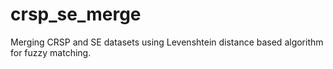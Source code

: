 # crsp_se_merge
Merging CRSP and SE datasets using Levenshtein distance based algorithm for fuzzy matching.
